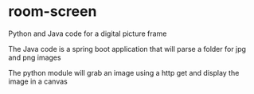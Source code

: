 # room-screen
Python and Java code for a digital picture frame

The Java code is a spring boot application that will parse a folder for jpg and png images

The python module will grab an image using a http get and display the image in a canvas

